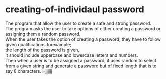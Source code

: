 # creating-of-individaul password <br />
The program that allow the user to create a safe and strong password.<br />
The program asks the user to take options of either creating a password or assigning them a random password.<br />
When the user takes the option of creating a password, they have to follow given qualifications forexample;<br />
the length of the password is given,<br />
it should include uppercase and lowercase letters and numbers.<br />
Then when a user is to be assigned a password, it uses random to select from a given string and generate a password but of fixed length that is to say 8 characters.
Hjjjjjj
